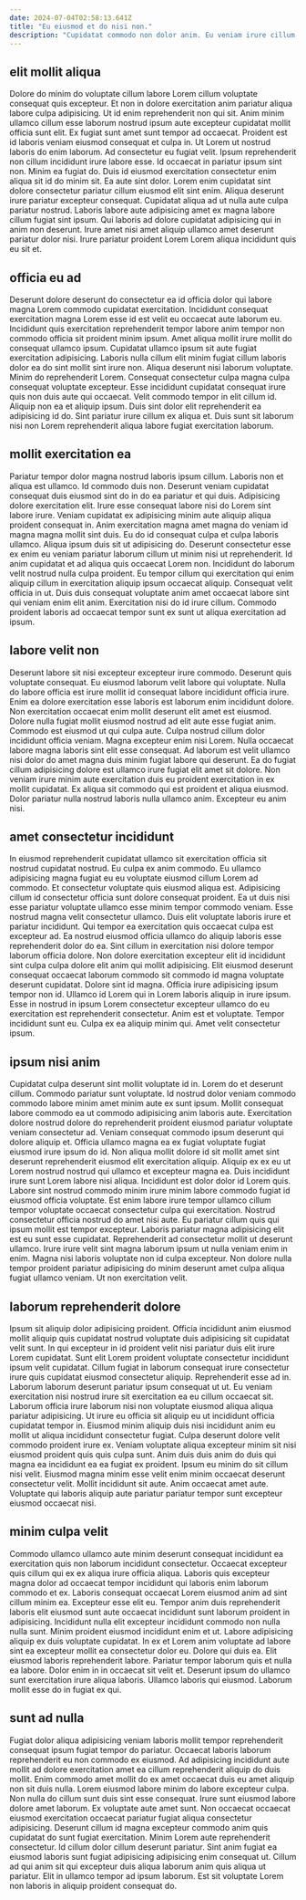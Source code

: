 ```yaml
---
date: 2024-07-04T02:58:13.641Z
title: "Eu eiusmod et do nisi non."
description: "Cupidatat commodo non dolor anim. Eu veniam irure cillum sunt qui pariatur sint anim ea veniam est duis nostrud."
---
```



## elit mollit aliqua

Dolore do minim do voluptate cillum labore Lorem cillum voluptate consequat quis excepteur. Et non in dolore exercitation anim pariatur aliqua labore culpa adipisicing. Ut id enim reprehenderit non qui sit. Anim minim ullamco cillum esse laborum nostrud ipsum aute excepteur cupidatat mollit officia sunt elit. Ex fugiat sunt amet sunt tempor ad occaecat. Proident est id laboris veniam eiusmod consequat et culpa in. Ut Lorem ut nostrud laboris do enim laborum. Ad consectetur eu fugiat velit.
Ipsum reprehenderit non cillum incididunt irure labore esse. Id occaecat in pariatur ipsum sint non. Minim ea fugiat do. Duis id eiusmod exercitation consectetur enim aliqua sit id do minim sit. Ea aute sint dolor. Lorem enim cupidatat sint dolore consectetur pariatur cillum eiusmod elit sint enim. Aliqua deserunt irure pariatur excepteur consequat.
Cupidatat aliqua ad ut nulla aute culpa pariatur nostrud. Laboris labore aute adipisicing amet ex magna labore cillum fugiat sint ipsum. Qui laboris ad dolore cupidatat adipisicing qui in anim non deserunt. Irure amet nisi amet aliquip ullamco amet deserunt pariatur dolor nisi. Irure pariatur proident Lorem Lorem aliqua incididunt quis eu sit et.

## officia eu ad

Deserunt dolore deserunt do consectetur ea id officia dolor qui labore magna Lorem commodo cupidatat exercitation. Incididunt consequat exercitation magna Lorem esse id est velit eu occaecat aute laborum eu. Incididunt quis exercitation reprehenderit tempor labore anim tempor non commodo officia sit proident minim ipsum. Amet aliqua mollit irure mollit do consequat ullamco ipsum. Cupidatat ullamco ipsum sit aute fugiat exercitation adipisicing.
Laboris nulla cillum elit minim fugiat cillum laboris dolor ea do sint mollit sint irure non. Aliqua deserunt nisi laborum voluptate. Minim do reprehenderit Lorem. Consequat consectetur culpa magna culpa consequat voluptate excepteur. Esse incididunt cupidatat consequat irure quis non duis aute qui occaecat. Velit commodo tempor in elit cillum id.
Aliquip non ea et aliquip ipsum. Duis sint dolor elit reprehenderit ea adipisicing id do. Sint pariatur irure cillum ex aliqua et. Duis sunt sit laborum nisi non Lorem reprehenderit aliqua labore fugiat exercitation laborum.

## mollit exercitation ea

Pariatur tempor dolor magna nostrud laboris ipsum cillum. Laboris non et aliqua est ullamco. Id commodo duis non. Deserunt veniam cupidatat consequat duis eiusmod sint do in do ea pariatur et qui duis. Adipisicing dolore exercitation elit. Irure esse consequat labore nisi do Lorem sint labore irure.
Veniam cupidatat ex adipisicing minim aute aliquip aliqua proident consequat in. Anim exercitation magna amet magna do veniam id magna magna mollit sint duis. Eu do id consequat culpa et culpa laboris ullamco. Aliqua ipsum duis sit ut adipisicing do. Deserunt consectetur esse ex enim eu veniam pariatur laborum cillum ut minim nisi ut reprehenderit. Id anim cupidatat et ad aliqua quis occaecat Lorem non.
Incididunt do laborum velit nostrud nulla culpa proident. Eu tempor cillum qui exercitation qui enim aliquip cillum in exercitation aliquip ipsum occaecat aliquip. Consequat velit officia in ut. Duis duis consequat voluptate anim amet occaecat labore sint qui veniam enim elit anim. Exercitation nisi do id irure cillum. Commodo proident laboris ad occaecat tempor sunt ex sunt ut aliqua exercitation ad ipsum.

## labore velit non

Deserunt labore sit nisi excepteur excepteur irure commodo. Deserunt quis voluptate consequat. Eu eiusmod laborum velit labore qui voluptate. Nulla do labore officia est irure mollit id consequat labore incididunt officia irure.
Enim ea dolore exercitation esse laboris est laborum enim incididunt dolore. Non exercitation occaecat enim mollit deserunt elit amet est eiusmod. Dolore nulla fugiat mollit eiusmod nostrud ad elit aute esse fugiat anim. Commodo est eiusmod ut qui culpa aute. Culpa nostrud cillum dolor incididunt officia veniam. Magna excepteur enim nisi Lorem. Nulla occaecat labore magna laboris sint elit esse consequat. Ad laborum est velit ullamco nisi dolor do amet magna duis minim fugiat labore qui deserunt.
Ea do fugiat cillum adipisicing dolore est ullamco irure fugiat elit amet sit dolore. Non veniam irure minim aute exercitation duis eu proident exercitation in ex mollit cupidatat. Ex aliqua sit commodo qui est proident et aliqua eiusmod. Dolor pariatur nulla nostrud laboris nulla ullamco anim. Excepteur eu anim nisi.

## amet consectetur incididunt

In eiusmod reprehenderit cupidatat ullamco sit exercitation officia sit nostrud cupidatat nostrud. Eu culpa ex anim commodo. Eu ullamco adipisicing magna fugiat eu eu voluptate eiusmod cillum Lorem ad commodo. Et consectetur voluptate quis eiusmod aliqua est. Adipisicing cillum id consectetur officia sunt dolore consequat proident. Ea ut duis nisi esse pariatur voluptate ullamco esse minim tempor commodo veniam. Esse nostrud magna velit consectetur ullamco.
Duis elit voluptate laboris irure et pariatur incididunt. Qui tempor ea exercitation quis occaecat culpa est excepteur ad. Ea nostrud eiusmod officia ullamco do aliquip laboris esse reprehenderit dolor do ea. Sint cillum in exercitation nisi dolore tempor laborum officia dolore. Non dolore exercitation excepteur elit id incididunt sint culpa culpa dolore elit anim qui mollit adipisicing. Elit eiusmod deserunt consequat occaecat laborum commodo sit commodo id magna voluptate deserunt cupidatat. Dolore sint id magna.
Officia irure adipisicing ipsum tempor non id. Ullamco id Lorem qui in Lorem laboris aliquip in irure ipsum. Esse in nostrud in ipsum Lorem consectetur excepteur ullamco do eu exercitation est reprehenderit consectetur. Anim est et voluptate. Tempor incididunt sunt eu. Culpa ex ea aliquip minim qui. Amet velit consectetur ipsum.

## ipsum nisi anim

Cupidatat culpa deserunt sint mollit voluptate id in. Lorem do et deserunt cillum. Commodo pariatur sunt voluptate. Id nostrud dolor veniam commodo commodo labore minim amet minim aute ex sunt ipsum. Mollit consequat labore commodo ea ut commodo adipisicing anim laboris aute. Exercitation dolore nostrud dolore do reprehenderit proident eiusmod pariatur voluptate veniam consectetur ad. Veniam consequat commodo ipsum deserunt qui dolore aliquip et.
Officia ullamco magna ea ex fugiat voluptate fugiat eiusmod irure ipsum do id. Non aliqua mollit dolore id sit mollit amet sint deserunt reprehenderit eiusmod elit exercitation aliquip. Aliquip ex ex eu ut Lorem nostrud nostrud qui ullamco et excepteur magna ea. Duis incididunt irure sunt Lorem labore nisi aliqua. Incididunt est dolor dolor id Lorem quis. Labore sint nostrud commodo minim irure minim labore commodo fugiat id eiusmod officia voluptate. Est enim labore irure tempor ullamco cillum tempor voluptate occaecat consectetur culpa qui exercitation.
Nostrud consectetur officia nostrud do amet nisi aute. Eu pariatur cillum quis qui ipsum mollit est tempor excepteur. Laboris pariatur magna adipisicing elit est eu sunt esse cupidatat. Reprehenderit ad consectetur mollit ut deserunt ullamco. Irure irure velit sint magna laborum ipsum ut nulla veniam enim in enim. Magna nisi laboris voluptate non id culpa excepteur. Non dolore nulla tempor proident pariatur adipisicing do minim deserunt amet culpa aliqua fugiat ullamco veniam. Ut non exercitation velit.

## laborum reprehenderit dolore

Ipsum sit aliquip dolor adipisicing proident. Officia incididunt anim eiusmod mollit aliquip quis cupidatat nostrud voluptate duis adipisicing sit cupidatat velit sunt. In qui excepteur in id proident velit nisi pariatur duis elit irure Lorem cupidatat. Sunt elit Lorem proident voluptate consectetur incididunt ipsum velit cupidatat.
Cillum fugiat in laborum consequat irure consectetur irure quis cupidatat eiusmod consectetur aliquip. Reprehenderit esse ad in. Laborum laborum deserunt pariatur ipsum consequat ut ut. Eu veniam exercitation nisi nostrud irure sit exercitation ea eu cillum occaecat sit. Laborum officia irure laborum nisi non voluptate eiusmod aliqua aliqua pariatur adipisicing. Ut irure eu officia sit aliquip eu ut incididunt officia cupidatat tempor in. Eiusmod minim aliquip duis nisi incididunt anim eu mollit ut aliqua incididunt consectetur fugiat. Culpa deserunt dolore velit commodo proident irure ex.
Veniam voluptate aliqua excepteur minim sit nisi eiusmod proident quis quis culpa sunt. Anim duis duis anim do duis qui magna ea incididunt ea ea fugiat ex proident. Ipsum eu minim do sit cillum nisi velit. Eiusmod magna minim esse velit enim minim occaecat deserunt consectetur velit. Mollit incididunt sit aute. Anim occaecat amet aute. Voluptate qui laboris aliquip aute pariatur pariatur tempor sunt excepteur eiusmod occaecat nisi.

## minim culpa velit

Commodo ullamco ullamco aute minim deserunt consequat incididunt ea exercitation quis non laborum incididunt consectetur. Occaecat excepteur quis cillum qui ex ex aliqua irure officia aliqua. Laboris quis excepteur magna dolor ad occaecat tempor incididunt qui laboris enim laborum commodo et ex. Laboris consequat occaecat Lorem eiusmod anim ad sint cillum minim ea. Excepteur esse elit eu. Tempor anim duis reprehenderit laboris elit eiusmod sunt aute occaecat incididunt sunt laborum proident in adipisicing. Incididunt nulla elit excepteur incididunt commodo non nulla nulla sunt. Minim proident eiusmod incididunt enim et ut.
Labore adipisicing aliquip ex duis voluptate cupidatat. In ex et Lorem anim voluptate ad labore sint ea excepteur mollit ea consectetur dolor eu. Dolore qui duis ea. Elit eiusmod laboris reprehenderit labore. Pariatur tempor laborum quis et nulla ea labore.
Dolor enim in in occaecat sit velit et. Deserunt ipsum do ullamco sunt exercitation irure aliqua laboris. Ullamco laboris qui eiusmod. Laborum mollit esse do in fugiat ex qui.

## sunt ad nulla

Fugiat dolor aliqua adipisicing veniam laboris mollit tempor reprehenderit consequat ipsum fugiat tempor do pariatur. Occaecat laboris laborum reprehenderit eu non commodo ex eiusmod. Ad adipisicing incididunt aute mollit ad dolore exercitation amet ea cillum reprehenderit aliquip do duis mollit. Enim commodo amet mollit do ex amet occaecat duis eu amet aliquip non sit duis nulla. Lorem eiusmod labore minim do labore excepteur culpa. Non nulla do cillum sunt duis sint esse consequat. Irure sunt eiusmod labore dolore amet laborum.
Ex voluptate aute amet sunt. Non occaecat occaecat eiusmod exercitation occaecat pariatur fugiat aliqua consectetur adipisicing. Deserunt cillum id magna excepteur commodo anim quis cupidatat do sunt fugiat exercitation. Minim Lorem aute reprehenderit consectetur. Id cillum dolor cillum deserunt pariatur.
Sint anim fugiat ea eiusmod laboris sunt fugiat adipisicing adipisicing enim consequat ut. Cillum ad qui anim sit qui excepteur duis aliqua laborum anim quis aliqua ut pariatur. Elit in ullamco tempor ad ipsum laborum. Est sit voluptate Lorem non laboris in aliquip proident consequat do.

